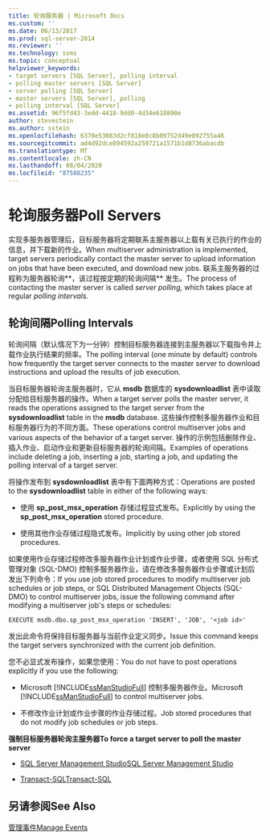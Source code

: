 ```yaml
---
title: 轮询服务器 | Microsoft Docs
ms.custom: ''
ms.date: 06/13/2017
ms.prod: sql-server-2014
ms.reviewer: ''
ms.technology: ssms
ms.topic: conceptual
helpviewer_keywords:
- target servers [SQL Server], polling interval
- polling master servers [SQL Server]
- server polling [SQL Server]
- master servers [SQL Server], polling
- polling interval [SQL Server]
ms.assetid: 96f5fd43-3edd-4418-9dd0-4d34e618890e
author: stevestein
ms.author: sstein
ms.openlocfilehash: 6370e53083d2cf818e8c8b09752d49e092755a46
ms.sourcegitcommit: ad4d92dce894592a259721a1571b1d8736abacdb
ms.translationtype: MT
ms.contentlocale: zh-CN
ms.lasthandoff: 08/04/2020
ms.locfileid: "87588235"
---
```

# <a name="poll-servers"></a><span data-ttu-id="2d498-102">轮询服务器</span><span class="sxs-lookup"><span data-stu-id="2d498-102">Poll Servers</span></span>
  <span data-ttu-id="2d498-103">实现多服务器管理后，目标服务器将定期联系主服务器以上载有关已执行的作业的信息，并下载新的作业。</span><span class="sxs-lookup"><span data-stu-id="2d498-103">When multiserver administration is implemented, target servers periodically contact the master server to upload information on jobs that have been executed, and download new jobs.</span></span> <span data-ttu-id="2d498-104">联系主服务器的过程称为服务器轮询**，该过程按定期的轮询间隔** 发生。</span><span class="sxs-lookup"><span data-stu-id="2d498-104">The process of contacting the master server is called *server polling,* which takes place at regular *polling intervals.*</span></span>  
  
## <a name="polling-intervals"></a><span data-ttu-id="2d498-105">轮询间隔</span><span class="sxs-lookup"><span data-stu-id="2d498-105">Polling Intervals</span></span>  
 <span data-ttu-id="2d498-106">轮询间隔（默认情况下为一分钟）控制目标服务器连接到主服务器以下载指令并上载作业执行结果的频率。</span><span class="sxs-lookup"><span data-stu-id="2d498-106">The polling interval (one minute by default) controls how frequently the target server connects to the master server to download instructions and upload the results of job execution.</span></span>  
  
 <span data-ttu-id="2d498-107">当目标服务器轮询主服务器时，它从 **msdb** 数据库的 **sysdownloadlist** 表中读取分配给目标服务器的操作。</span><span class="sxs-lookup"><span data-stu-id="2d498-107">When a target server polls the master server, it reads the operations assigned to the target server from the **sysdownloadlist** table in the **msdb** database.</span></span> <span data-ttu-id="2d498-108">这些操作控制多服务器作业和目标服务器行为的不同方面。</span><span class="sxs-lookup"><span data-stu-id="2d498-108">These operations control multiserver jobs and various aspects of the behavior of a target server.</span></span> <span data-ttu-id="2d498-109">操作的示例包括删除作业、插入作业、启动作业和更新目标服务器的轮询间隔。</span><span class="sxs-lookup"><span data-stu-id="2d498-109">Examples of operations include deleting a job, inserting a job, starting a job, and updating the polling interval of a target server.</span></span>  
  
 <span data-ttu-id="2d498-110">将操作发布到 **sysdownloadlist** 表中有下面两种方式：</span><span class="sxs-lookup"><span data-stu-id="2d498-110">Operations are posted to the **sysdownloadlist** table in either of the following ways:</span></span>  
  
-   <span data-ttu-id="2d498-111">使用 **sp_post_msx_operation** 存储过程显式发布。</span><span class="sxs-lookup"><span data-stu-id="2d498-111">Explicitly by using the **sp_post_msx_operation** stored procedure.</span></span>  
  
-   <span data-ttu-id="2d498-112">使用其他作业存储过程隐式发布。</span><span class="sxs-lookup"><span data-stu-id="2d498-112">Implicitly by using other job stored procedures.</span></span>  
  
 <span data-ttu-id="2d498-113">如果使用作业存储过程修改多服务器作业计划或作业步骤，或者使用 SQL 分布式管理对象 (SQL-DMO) 控制多服务器作业，请在修改多服务器作业步骤或计划后发出下列命令：</span><span class="sxs-lookup"><span data-stu-id="2d498-113">If you use job stored procedures to modify multiserver job schedules or job steps, or SQL Distributed Management Objects (SQL-DMO) to control multiserver jobs, issue the following command after modifying a multiserver job's steps or schedules:</span></span>  
  
```  
EXECUTE msdb.dbo.sp_post_msx_operation 'INSERT', 'JOB', '<job id>'  
```  
  
 <span data-ttu-id="2d498-114">发出此命令将保持目标服务器与当前作业定义同步。</span><span class="sxs-lookup"><span data-stu-id="2d498-114">Issue this command keeps the target servers synchronized with the current job definition.</span></span>  
  
 <span data-ttu-id="2d498-115">您不必显式发布操作，如果您使用：</span><span class="sxs-lookup"><span data-stu-id="2d498-115">You do not have to post operations explicitly if you use the following:</span></span>  
  
-   <span data-ttu-id="2d498-116">Microsoft [!INCLUDE[ssManStudioFull](../../includes/ssmanstudiofull-md.md)] 控制多服务器作业。</span><span class="sxs-lookup"><span data-stu-id="2d498-116">Microsoft [!INCLUDE[ssManStudioFull](../../includes/ssmanstudiofull-md.md)] to control multiserver jobs.</span></span>  
  
-   <span data-ttu-id="2d498-117">不修改作业计划或作业步骤的作业存储过程。</span><span class="sxs-lookup"><span data-stu-id="2d498-117">Job stored procedures that do not modify job schedules or job steps.</span></span>  
  
 <span data-ttu-id="2d498-118">**强制目标服务器轮询主服务器**</span><span class="sxs-lookup"><span data-stu-id="2d498-118">**To force a target server to poll the master server**</span></span>  
  
-   [<span data-ttu-id="2d498-119">SQL Server Management Studio</span><span class="sxs-lookup"><span data-stu-id="2d498-119">SQL Server Management Studio</span></span>](force-a-target-server-to-poll-the-master-server.md)  
  
-   [<span data-ttu-id="2d498-120">Transact-SQL</span><span class="sxs-lookup"><span data-stu-id="2d498-120">Transact-SQL</span></span>](/sql/relational-databases/system-stored-procedures/sp-post-msx-operation-transact-sql)  
  
## <a name="see-also"></a><span data-ttu-id="2d498-121">另请参阅</span><span class="sxs-lookup"><span data-stu-id="2d498-121">See Also</span></span>  
 [<span data-ttu-id="2d498-122">管理事件</span><span class="sxs-lookup"><span data-stu-id="2d498-122">Manage Events</span></span>](manage-events.md)  
  
  
